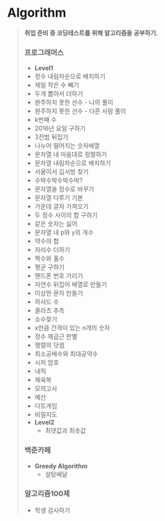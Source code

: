 # Algorithm

> **취업 준비 중 코딩테스트를 위해 알고리즘을 공부하기.**
>
> ### 프로그래머스
>
> -  **Level1** 
>   - 정수 내림차순으로 배치하기
>   - 제일 작은 수 빼기
>   - 두개 뽑아서 더하기
>   - 완주하지 못한 선수 - 나의 풀이
>   - 완주하지 못한 선수 - 다른 사람 풀이
>   - k번째 수
>   - 2016년 요일 구하기
>   - 3진법 뒤집기
>   - 나누어 떨어지는 숫자배열
>   - 문자열 내 마음대로 정렬하기
>   - 문자열 내림차순으로 배치하기
>   - 서울이서 김서방 찾기
>   - 수박수박수박수박?
>   - 문자열을 정수로 바꾸기
>   - 문자열 다루기 기본
>   - 가운데 글자 가져오기
>   - 두 정수 사이의 합 구하기
>   - 같은 숫자는 싫어
>   - 문자열 내 p와 y의 개수
>   - 약수의 합
>   - 자리수 더하기
>   - 짝수와 홀수
>   - 평균 구하기
>   - 핸드폰 번호 가리기
>   - 자연수 뒤집어 배열로 만들기
>   - 이상한 문자 만들기
>   - 하샤드 수
>   - 콜라츠 추측
>   - 소수찾기
>   - x만큼 간격이 있는 n개의 숫자
>   - 정수 제곱근 판별
>   - 행렬의 덧셈
>   - 최소공배수와 최대공약수
>   - 시저 암호
>   - 내적
>   - 체육복
>   - 모의고사
>   - 예산
>   - 다트게임
>   - 비밀지도
> - **Level2**
>   - 최댓값과 최솟값
>
> 
>
> 
>
> ### 백준카페
>
> - **Greedy Algorithm**
>   - 설탕배달
>
> 
>
> 
>
> ### 알고리즘100제
>
> - 학생 검사하기

